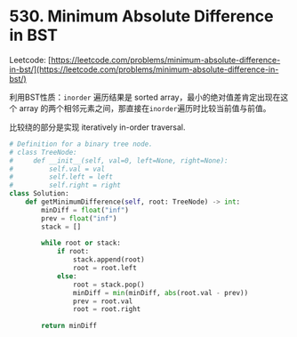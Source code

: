 # 530. Minimum Absolute Difference in BST

Leetcode: [https://leetcode.com/problems/minimum-absolute-difference-in-bst/](https://leetcode.com/problems/minimum-absolute-difference-in-bst/)

利用BST性质：`inorder` 遍历结果是 sorted array，最小的绝对值差肯定出现在这个 array 的两个相邻元素之间，那直接在`inorder`遍历时比较当前值与前值。

比较绕的部分是实现 iteratively in-order traversal.

```python
# Definition for a binary tree node.
# class TreeNode:
#     def __init__(self, val=0, left=None, right=None):
#         self.val = val
#         self.left = left
#         self.right = right
class Solution:
    def getMinimumDifference(self, root: TreeNode) -> int:
        minDiff = float("inf")
        prev = float("inf")
        stack = []
        
        while root or stack:
            if root:
                stack.append(root)
                root = root.left
            else:
                root = stack.pop()
                minDiff = min(minDiff, abs(root.val - prev))
                prev = root.val
                root = root.right
                
        return minDiff
```

